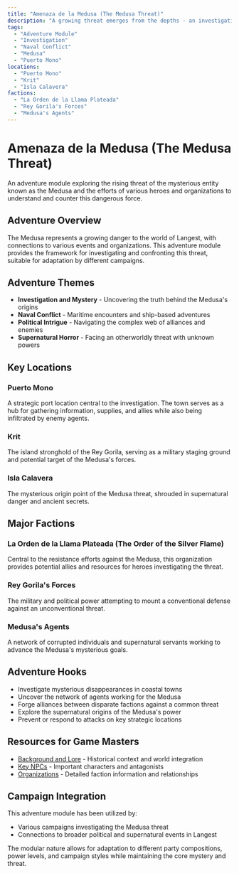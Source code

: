 ```yaml
---
title: "Amenaza de la Medusa (The Medusa Threat)"
description: "A growing threat emerges from the depths - an investigation and conflict adventure module centered on the mysterious Medusa entity."
tags:
  - "Adventure Module"
  - "Investigation"
  - "Naval Conflict"
  - "Medusa"
  - "Puerto Mono"
locations:
  - "Puerto Mono"
  - "Krit"
  - "Isla Calavera"
factions:
  - "La Orden de la Llama Plateada"
  - "Rey Gorila's Forces"
  - "Medusa's Agents"
---
```


# Amenaza de la Medusa (The Medusa Threat)

An adventure module exploring the rising threat of the mysterious entity known as the Medusa and the efforts of various heroes and organizations to understand and counter this dangerous force.

## Adventure Overview

The Medusa represents a growing danger to the world of Langest, with connections to various events and organizations. This adventure module provides the framework for investigating and confronting this threat, suitable for adaptation by different campaigns.

## Adventure Themes
- **Investigation and Mystery** - Uncovering the truth behind the Medusa's origins
- **Naval Conflict** - Maritime encounters and ship-based adventures
- **Political Intrigue** - Navigating the complex web of alliances and enemies
- **Supernatural Horror** - Facing an otherworldly threat with unknown powers

## Key Locations

### **Puerto Mono**
A strategic port location central to the investigation. The town serves as a hub for gathering information, supplies, and allies while also being infiltrated by enemy agents.

### **Krit**
The island stronghold of the Rey Gorila, serving as a military staging ground and potential target of the Medusa's forces.

### **Isla Calavera**
The mysterious origin point of the Medusa threat, shrouded in supernatural danger and ancient secrets.

## Major Factions

### **La Orden de la Llama Plateada (The Order of the Silver Flame)**
Central to the resistance efforts against the Medusa, this organization provides potential allies and resources for heroes investigating the threat.

### **Rey Gorila's Forces**
The military and political power attempting to mount a conventional defense against an unconventional threat.

### **Medusa's Agents**
A network of corrupted individuals and supernatural servants working to advance the Medusa's mysterious goals.

## Adventure Hooks

- Investigate mysterious disappearances in coastal towns
- Uncover the network of agents working for the Medusa
- Forge alliances between disparate factions against a common threat
- Explore the supernatural origins of the Medusa's power
- Prevent or respond to attacks on key strategic locations

## Resources for Game Masters

- [Background and Lore](/adventures/amenaza-de-la-medusa/background/) - Historical context and world integration
- [Key NPCs](/adventures/amenaza-de-la-medusa/npcs/) - Important characters and antagonists
- [Organizations](/adventures/amenaza-de-la-medusa/factions/) - Detailed faction information and relationships

## Campaign Integration

This adventure module has been utilized by:
- Various campaigns investigating the Medusa threat
- Connections to broader political and supernatural events in Langest

The modular nature allows for adaptation to different party compositions, power levels, and campaign styles while maintaining the core mystery and threat.